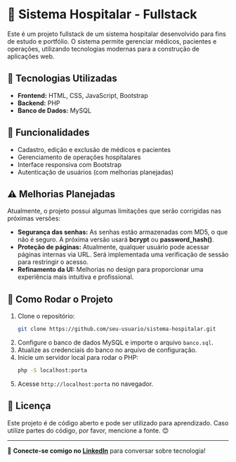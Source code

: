 # 🏥 Sistema Hospitalar - Fullstack

Este é um projeto fullstack de um sistema hospitalar desenvolvido para fins de estudo e portfólio. O sistema permite gerenciar médicos, pacientes e operações, utilizando tecnologias modernas para a construção de aplicações web.

## 🚀 Tecnologias Utilizadas

- **Frontend:** HTML, CSS, JavaScript, Bootstrap
- **Backend:** PHP
- **Banco de Dados:** MySQL

## 📌 Funcionalidades

- Cadastro, edição e exclusão de médicos e pacientes
- Gerenciamento de operações hospitalares
- Interface responsiva com Bootstrap
- Autenticação de usuários (com melhorias planejadas)

## ⚠️ Melhorias Planejadas

Atualmente, o projeto possui algumas limitações que serão corrigidas nas próximas versões:

- **Segurança das senhas:** As senhas estão armazenadas com MD5, o que não é seguro. A próxima versão usará **bcrypt** ou **password_hash()**.
- **Proteção de páginas:** Atualmente, qualquer usuário pode acessar páginas internas via URL. Será implementada uma verificação de sessão para restringir o acesso.
- **Refinamento da UI:** Melhorias no design para proporcionar uma experiência mais intuitiva e profissional.

## 📂 Como Rodar o Projeto

1. Clone o repositório:
   ```bash
   git clone https://github.com/seu-usuario/sistema-hospitalar.git
   ```
2. Configure o banco de dados MySQL e importe o arquivo `banco.sql`.
3. Atualize as credenciais do banco no arquivo de configuração.
4. Inicie um servidor local para rodar o PHP:
   ```bash
   php -S localhost:porta
   ```
5. Acesse `http://localhost:porta` no navegador.

## 📜 Licença

Este projeto é de código aberto e pode ser utilizado para aprendizado. Caso utilize partes do código, por favor, mencione a fonte. 😊

---

🔗 **Conecte-se comigo no [LinkedIn](https://www.linkedin.com/in/seu-perfil/)** para conversar sobre tecnologia!
